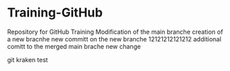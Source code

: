 # Training-GitHub
Repository for GitHub Training
Modification of the main branche
creation of a new bracnhe
new committ on the new branche
12121212121212
additional comitt to the merged main brache
new change

git kraken test
